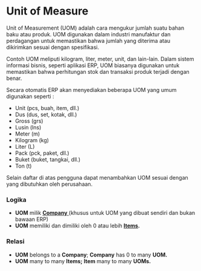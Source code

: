 # Unit of Measure

Unit of Measurement (UOM) adalah cara mengukur jumlah suatu bahan baku atau produk. UOM digunakan dalam industri manufaktur dan perdagangan untuk memastikan bahwa jumlah yang diterima atau dikirimkan sesuai dengan spesifikasi.

Contoh UOM meliputi kilogram, liter, meter, unit, dan lain-lain. Dalam sistem informasi bisnis, seperti aplikasi ERP, UOM biasanya digunakan untuk memastikan bahwa perhitungan stok dan transaksi produk terjadi dengan benar.

Secara otomatis ERP akan menyediakan beberapa UOM yang umum digunakan seperti :&#x20;

* Unit (pcs, buah, item, dll.)
* Dus (dus, set, kotak, dll.)
* Gross (grs)
* Lusin (lns)
* Meter (m)
* Kilogram (kg)
* Liter (L)
* Pack (pck, paket, dll.)
* Buket (buket, tangkai, dll.)
* Ton (t)

Selain daftar di atas pengguna dapat menambahkan UOM sesuai dengan yang dibutuhkan oleh perusahaan.

### Logika

* **UOM** milik [**Company** ](../../core-concept.md#company-perusahaan)(khusus untuk UOM yang dibuat sendiri dan bukan bawaan ERP)
* **UOM** memiliki dan dimiliki oleh 0 atau lebih [**Items**](item.md)**.**

### Relasi

* **UOM** belongs to a **Company**; **Company** has 0 to many **UOM.**
* **UOM** many to many **Items;** **Item** many to many **UOMs.**
